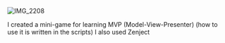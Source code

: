 ![IMG_2208](https://github.com/user-attachments/assets/b048e224-f3f6-495b-8548-afe31ceb31c3)


I created a mini-game for learning MVP (Model-View-Presenter)
(how to use it is written in the scripts)
I also used Zenject
